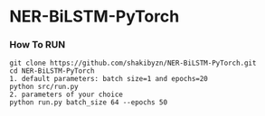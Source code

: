 # NER-BiLSTM-PyTorch

### How To RUN
```
git clone https://github.com/shakibyzn/NER-BiLSTM-PyTorch.git
cd NER-BiLSTM-PyTorch
1. default parameters: batch size=1 and epochs=20
python src/run.py
2. parameters of your choice
python run.py batch_size 64 --epochs 50
```

